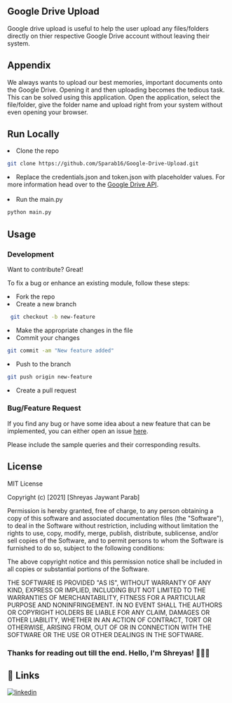 ## Google Drive Upload

Google drive upload is useful to help the user upload any files/folders directly on thier respective Google Drive
account without leaving their system.

## Appendix

We always wants to upload our best memories, important documents onto the Google Drive. Opening it and then uploading 
becomes the tedious task. This can be solved using this application. Open the application, select the file/folder, 
give the folder name and upload right from your system without even opening your browser.

## Run Locally


<li>Clone the repo</li>

```bash
git clone https://github.com/Sparab16/Google-Drive-Upload.git
```

<li>Replace the credentials.json and token.json with placeholder values. For more information head over to the <a href="https://developers.google.com/drive/api">Google Drive API</a>.</li>

<br>
<li>Run the main.py</li>

```bash
python main.py
```


## Usage


### Development

Want to contribute? Great!

To fix a bug or enhance an existing module, follow these steps:

<li> Fork the repo
<li> Create a new branch

```bash
 git checkout -b new-feature
```
<li> Make the appropriate changes in the file
<li> Commit your changes

```bash
git commit -am "New feature added"
```

<li> Push to the branch

```bash
git push origin new-feature
```

<li> Create a pull request

### Bug/Feature Request
If you find any bug or have some idea about a new feature that can be implemented, you can either open an 
issue <a href='https://github.com/Sparab16/Google-Drive-Upload/issues' target="_blank">here</a>.

Please include the sample queries and their corresponding results.

## License

MIT License

Copyright (c) [2021] [Shreyas Jaywant Parab]

Permission is hereby granted, free of charge, to any person obtaining a copy
of this software and associated documentation files (the "Software"), to deal
in the Software without restriction, including without limitation the rights
to use, copy, modify, merge, publish, distribute, sublicense, and/or sell
copies of the Software, and to permit persons to whom the Software is
furnished to do so, subject to the following conditions:

The above copyright notice and this permission notice shall be included in all
copies or substantial portions of the Software.

THE SOFTWARE IS PROVIDED "AS IS", WITHOUT WARRANTY OF ANY KIND, EXPRESS OR
IMPLIED, INCLUDING BUT NOT LIMITED TO THE WARRANTIES OF MERCHANTABILITY,
FITNESS FOR A PARTICULAR PURPOSE AND NONINFRINGEMENT. IN NO EVENT SHALL THE
AUTHORS OR COPYRIGHT HOLDERS BE LIABLE FOR ANY CLAIM, DAMAGES OR OTHER
LIABILITY, WHETHER IN AN ACTION OF CONTRACT, TORT OR OTHERWISE, ARISING FROM,
OUT OF OR IN CONNECTION WITH THE SOFTWARE OR THE USE OR OTHER DEALINGS IN THE
SOFTWARE.


### Thanks for reading out till the end. Hello, I'm Shreyas! 👨🏼‍💻

## 🔗 Links


[![linkedin](https://img.shields.io/badge/linkedin-0A66C2?style=for-the-badge&logo=linkedin&logoColor=white)](https://www.linkedin.com/in/shrey16/)
